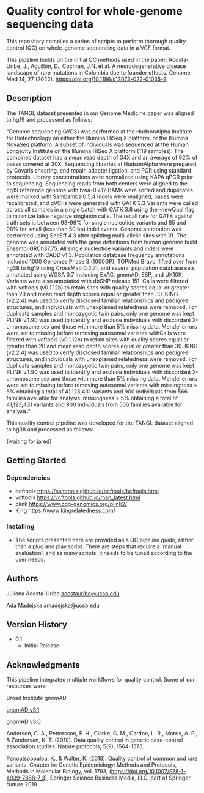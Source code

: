 # Quality control for whole-genome sequencing data

This repository compiles a series of scripts to perform thorough quality control (QC) on whole-genome sequencing data in a VCF format. 


This pipeline builds on the initial QC methods used in the paper:
Acosta-Uribe, J., Aguillón, D., Cochran, J.N. et al. A neurodegenerative disease landscape of rare mutations in Colombia due to founder effects. Genome Med 14, 27 (2022). https://doi.org/10.1186/s13073-022-01035-9


## Description

The TANGL dataset presented in our Genome Medicine paper was aligned to hg19 and processed as follows:

"Genome sequencing (WGS) was performed at the HudsonAlpha Institute for Biotechnology on either the Illumina HiSeq X platform, or the Illumina NovaSeq platform. A subset of individuals was sequenced at the Human Longevity Institute on the Illumina HiSeq X platform (119 samples). The combined dataset had a mean read depth of 34X and an average of 92% of bases covered at 20X. Sequencing libraries at HudsonAlpha were prepared by Covaris shearing, end repair, adapter ligation, and PCR using standard protocols. Library concentrations were normalized using KAPA qPCR prior to sequencing. Sequencing reads from both centers were aligned to the hg19 reference genome with bwa-0.7.12 BAMs were sorted and duplicates were marked with Sambamba 0.5.4  Indels were realigned, bases were recalibrated, and gVCFs were generated with GATK 3.3 Variants were called across all samples in a single batch with GATK 3.8 using the -newQual flag to minimize false negative singleton calls. The recall rate for GATK against truth sets is between 93-99%  for single nucleotide variants and 85 and 98% for small (less than 50 bp) indel events. Genome annotation was performed using SnpEff 4.3 after splitting multi-allelic sites with Vt. The genome was annotated with the gene definitions from human genome build Ensembl GRCh37.75. All single nucleotide variants and indels were annotated with CADD v1.3. Population database frequency annotations included 1000 Genomes Phase 3 (1000GP), TOPMed Bravo (lifted over from hg38 to hg19 using CrossMap 0.2.7), and several population database sets annotated using WGSA 0.7 including ExAC, gnomAD, ESP, and UK10K. Variants were also annotated with dbSNP release 151. Calls were filtered with vcftools (v0.1.12b)  to retain sites with quality scores equal or greater than 20 and mean read depth scores equal or greater than 30. KING (v2.2.4)  was used to verify disclosed familiar relationships and pedigree structures, and individuals with unexplained relatedness were removed. For duplicate samples and monozygotic twin pairs, only one genome was kept. PLINK v.1.90 was used to identify and exclude individuals with discordant X-chromosome sex and those with more than 5% missing data. Mendel errors were set to missing before removing autosomal variants withCalls were filtered with vcftools (v0.1.12b) to retain sites with quality scores equal or greater than 20 and mean read depth scores equal or greater than 30. KING (v2.2.4) was used to verify disclosed familiar relationships and pedigree structures, and individuals with unexplained relatedness were removed. For duplicate samples and monozygotic twin pairs, only one genome was kept. PLINK v.1.90 was used to identify and exclude individuals with discordant X-chromosome sex and those with more than 5% missing data. Mendel errors were set to missing before removing autosomal variants with missingness > 5% obtaining a total of 41,123,431 variants and 900 individuals from 566 families available for analysis.  missingness > 5% obtaining a total of 41,123,431 variants and 900 individuals from 566 families available for analysis." 


This quality control pipeline was developed for the TANGL dataset aligned to hg38 and processed as follows:

{waiting for jared}


## Getting Started

### Dependencies

* bcftools https://samtools.github.io/bcftools/bcftools.html
* vcftools https://vcftools.github.io/man_latest.html
* plink https://www.cog-genomics.org/plink2/
* King https://www.kingrelatedness.com/


### Installing

* The scripts presented here are provided as a QC pipeline guide, rather than a plug and play script. There are steps that require a 'manual evaluation', and as many scripts, it needs to be tuned according to the user needs.

## Authors

Juliana Acosta-Uribe
acostauribe@ucsb.edu

Ada Madejska
amadejska@ucsb.edu


## Version History

* 0.1
    * Initial Release

## Acknowledgments

This pipeline integrated multiple workflows for quality control. 
Some of our resources were:

Broad Institute gnomAD 

[gnomAD v3.1](https://gnomad.broadinstitute.org/news/2020-10-gnomad-v3-1-new-content-methods-annotations-and-data-availability/#sample-and-variant-quality-control/)

[gnomAD v3.0](https://gnomad.broadinstitute.org/news/2019-10-gnomad-v3-0/)

Anderson, C. A., Pettersson, F. H., Clarke, G. M., Cardon, L. R., Morris, A. P., & Zondervan, K. T. (2010). Data quality control in genetic case-control association studies. Nature protocols, 5(9), 1564-1573.


Panoutsopoulou, K., & Walter, K. (2018). Quality control of common and rare variants. Chapter in: Genetic Epidemiology: Methods and Protocols, Methods in Molecular Biology, vol. 1793, (https://doi.org/10.1007/978-1-4939-7868-7_3), Springer Science Business Media, LLC, part of Springer Nature 2018
